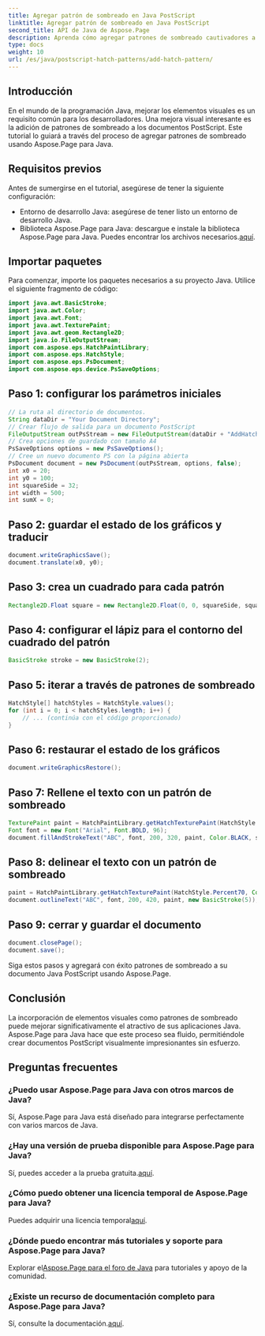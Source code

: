 ```yaml
---
title: Agregar patrón de sombreado en Java PostScript
linktitle: Agregar patrón de sombreado en Java PostScript
second_title: API de Java de Aspose.Page
description: Aprenda cómo agregar patrones de sombreado cautivadores a documentos Java PostScript usando Aspose.Page. Eleve su contenido visual sin esfuerzo.
type: docs
weight: 10
url: /es/java/postscript-hatch-patterns/add-hatch-pattern/
---
```

## Introducción
En el mundo de la programación Java, mejorar los elementos visuales es un requisito común para los desarrolladores. Una mejora visual interesante es la adición de patrones de sombreado a los documentos PostScript. Este tutorial lo guiará a través del proceso de agregar patrones de sombreado usando Aspose.Page para Java.
## Requisitos previos
Antes de sumergirse en el tutorial, asegúrese de tener la siguiente configuración:
- Entorno de desarrollo Java: asegúrese de tener listo un entorno de desarrollo Java.
-  Biblioteca Aspose.Page para Java: descargue e instale la biblioteca Aspose.Page para Java. Puedes encontrar los archivos necesarios.[aquí](https://releases.aspose.com/page/java/).
## Importar paquetes
Para comenzar, importe los paquetes necesarios a su proyecto Java. Utilice el siguiente fragmento de código:
```java
import java.awt.BasicStroke;
import java.awt.Color;
import java.awt.Font;
import java.awt.TexturePaint;
import java.awt.geom.Rectangle2D;
import java.io.FileOutputStream;
import com.aspose.eps.HatchPaintLibrary;
import com.aspose.eps.HatchStyle;
import com.aspose.eps.PsDocument;
import com.aspose.eps.device.PsSaveOptions;
```
## Paso 1: configurar los parámetros iniciales
```java
// La ruta al directorio de documentos.
String dataDir = "Your Document Directory";
// Crear flujo de salida para un documento PostScript
FileOutputStream outPsStream = new FileOutputStream(dataDir + "AddHatchPattern_outPS.ps");
// Crea opciones de guardado con tamaño A4
PsSaveOptions options = new PsSaveOptions();
// Cree un nuevo documento PS con la página abierta
PsDocument document = new PsDocument(outPsStream, options, false);
int x0 = 20;
int y0 = 100;
int squareSide = 32;
int width = 500;
int sumX = 0;
```
## Paso 2: guardar el estado de los gráficos y traducir
```java
document.writeGraphicsSave();
document.translate(x0, y0);
```
## Paso 3: crea un cuadrado para cada patrón
```java
Rectangle2D.Float square = new Rectangle2D.Float(0, 0, squareSide, squareSide);
```
## Paso 4: configurar el lápiz para el contorno del cuadrado del patrón
```java
BasicStroke stroke = new BasicStroke(2);
```
## Paso 5: iterar a través de patrones de sombreado
```java
HatchStyle[] hatchStyles = HatchStyle.values();
for (int i = 0; i < hatchStyles.length; i++) {
    // ... (continúa con el código proporcionado)
}
```
## Paso 6: restaurar el estado de los gráficos
```java
document.writeGraphicsRestore();
```
## Paso 7: Rellene el texto con un patrón de sombreado
```java
TexturePaint paint = HatchPaintLibrary.getHatchTexturePaint(HatchStyle.DiagonalCross, Color.RED, Color.YELLOW);
Font font = new Font("Arial", Font.BOLD, 96);
document.fillAndStrokeText("ABC", font, 200, 320, paint, Color.BLACK, stroke);
```
## Paso 8: delinear el texto con un patrón de sombreado
```java
paint = HatchPaintLibrary.getHatchTexturePaint(HatchStyle.Percent70, Color.BLUE, Color.WHITE);
document.outlineText("ABC", font, 200, 420, paint, new BasicStroke(5));
```
## Paso 9: cerrar y guardar el documento
```java
document.closePage();
document.save();
```
Siga estos pasos y agregará con éxito patrones de sombreado a su documento Java PostScript usando Aspose.Page.
## Conclusión
La incorporación de elementos visuales como patrones de sombreado puede mejorar significativamente el atractivo de sus aplicaciones Java. Aspose.Page para Java hace que este proceso sea fluido, permitiéndole crear documentos PostScript visualmente impresionantes sin esfuerzo.
## Preguntas frecuentes
### ¿Puedo usar Aspose.Page para Java con otros marcos de Java?
Sí, Aspose.Page para Java está diseñado para integrarse perfectamente con varios marcos de Java.
### ¿Hay una versión de prueba disponible para Aspose.Page para Java?
 Sí, puedes acceder a la prueba gratuita.[aquí](https://releases.aspose.com/).
### ¿Cómo puedo obtener una licencia temporal de Aspose.Page para Java?
 Puedes adquirir una licencia temporal[aquí](https://purchase.aspose.com/temporary-license/).
### ¿Dónde puedo encontrar más tutoriales y soporte para Aspose.Page para Java?
 Explorar el[Aspose.Page para el foro de Java](https://forum.aspose.com/c/page/39) para tutoriales y apoyo de la comunidad.
### ¿Existe un recurso de documentación completo para Aspose.Page para Java?
 Sí, consulte la documentación.[aquí](https://reference.aspose.com/page/java/).
